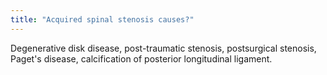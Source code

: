 ```yaml
---
title: "Acquired spinal stenosis causes?"
---
```

Degenerative disk disease, post-traumatic stenosis, postsurgical stenosis, Paget's disease, calcification of posterior longitudinal ligament.

